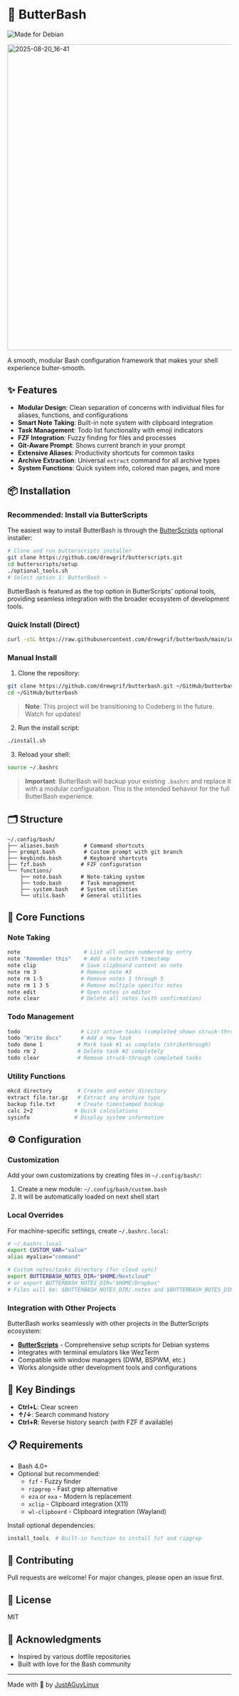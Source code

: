# 🧈 ButterBash
![Made for Debian](https://img.shields.io/badge/Made%20for-Debian-A81D33?style=for-the-badge&logo=debian&logoColor=white)

<img width="1704" height="688" alt="2025-08-20_16-41" src="https://github.com/user-attachments/assets/55435ae4-06f5-4210-b289-d5b76389ea51" />

A smooth, modular Bash configuration framework that makes your shell experience butter-smooth.

## ✨ Features

- **Modular Design**: Clean separation of concerns with individual files for aliases, functions, and configurations
- **Smart Note Taking**: Built-in note system with clipboard integration
- **Task Management**: Todo list functionality with emoji indicators
- **FZF Integration**: Fuzzy finding for files and processes
- **Git-Aware Prompt**: Shows current branch in your prompt
- **Extensive Aliases**: Productivity shortcuts for common tasks
- **Archive Extraction**: Universal `extract` command for all archive types
- **System Functions**: Quick system info, colored man pages, and more

## 📦 Installation

### Recommended: Install via ButterScripts

The easiest way to install ButterBash is through the [ButterScripts](https://github.com/drewgrif/butterscripts) optional installer:

```bash
# Clone and run butterscripts installer
git clone https://github.com/drewgrif/butterscripts.git
cd butterscripts/setup
./optional_tools.sh
# Select option 1: ButterBash ⭐
```

ButterBash is featured as the top option in ButterScripts' optional tools, providing seamless integration with the broader ecosystem of development tools.

### Quick Install (Direct)

```bash
curl -sSL https://raw.githubusercontent.com/drewgrif/butterbash/main/install.sh | bash
```

### Manual Install

1. Clone the repository:
```bash
git clone https://github.com/drewgrif/butterbash.git ~/GitHub/butterbash
cd ~/GitHub/butterbash
```

> **Note**: This project will be transitioning to Codeberg in the future. Watch for updates!

2. Run the install script:
```bash
./install.sh
```

3. Reload your shell:
```bash
source ~/.bashrc
```

> **Important**: ButterBash will backup your existing `.bashrc` and replace it with a modular configuration. This is the intended behavior for the full ButterBash experience.

## 🗂️ Structure

```
~/.config/bash/
├── aliases.bash        # Command shortcuts
├── prompt.bash         # Custom prompt with git branch
├── keybinds.bash       # Keyboard shortcuts
├── fzf.bash           # FZF configuration
└── functions/
    ├── note.bash      # Note-taking system
    ├── todo.bash      # Task management
    ├── system.bash    # System utilities
    └── utils.bash     # General utilities
```

## 🎯 Core Functions

### Note Taking
```bash
note                    # List all notes numbered by entry
note "Remember this"    # Add a note with timestamp
note clip              # Save clipboard content as note
note rm 3              # Remove note #3
note rm 1-5            # Remove notes 1 through 5
note rm 1 3 5          # Remove multiple specific notes
note edit              # Open notes in editor
note clear             # Delete all notes (with confirmation)
```

### Todo Management
```bash
todo                   # List active tasks (completed shown struck-through)
todo "Write docs"      # Add a new task
todo done 1           # Mark task #1 as complete (strikethrough)
todo rm 2             # Delete task #2 completely
todo clear            # Remove struck-through completed tasks
```

### Utility Functions
```bash
mkcd directory        # Create and enter directory
extract file.tar.gz   # Extract any archive type
backup file.txt       # Create timestamped backup
calc 2+2             # Quick calculations
sysinfo              # Display system information
```

## ⚙️ Configuration

### Customization

Add your own customizations by creating files in `~/.config/bash/`:

1. Create a new module: `~/.config/bash/custom.bash`
2. It will be automatically loaded on next shell start

### Local Overrides

For machine-specific settings, create `~/.bashrc.local`:
```bash
# ~/.bashrc.local
export CUSTOM_VAR="value"
alias myalias="command"

# Custom notes/tasks directory (for cloud sync)
export BUTTERBASH_NOTES_DIR="$HOME/Nextcloud"
# or export BUTTERBASH_NOTES_DIR="$HOME/Dropbox"
# Files will be: $BUTTERBASH_NOTES_DIR/.notes and $BUTTERBASH_NOTES_DIR/.tasks
```

### Integration with Other Projects

ButterBash works seamlessly with other projects in the ButterScripts ecosystem:
- **[ButterScripts](https://github.com/drewgrif/butterscripts)** - Comprehensive setup scripts for Debian systems
- Integrates with terminal emulators like WezTerm
- Compatible with window managers (DWM, BSPWM, etc.)
- Works alongside other development tools and configurations

## 🚀 Key Bindings

- **Ctrl+L**: Clear screen
- **↑/↓**: Search command history
- **Ctrl+R**: Reverse history search (with FZF if available)

## 📋 Requirements

- Bash 4.0+
- Optional but recommended:
  - `fzf` - Fuzzy finder
  - `ripgrep` - Fast grep alternative
  - `eza` or `exa` - Modern ls replacement
  - `xclip` - Clipboard integration (X11)
  - `wl-clipboard` - Clipboard integration (Wayland)

Install optional dependencies:
```bash
install_tools  # Built-in function to install fzf and ripgrep
```

## 🤝 Contributing

Pull requests are welcome! For major changes, please open an issue first.

## 📝 License

MIT

## 🙏 Acknowledgments

- Inspired by various dotfile repositories
- Built with love for the Bash community

---

Made with 🧈 by [JustAGuyLinux](https://www.youtube.com/@justaguylinux)
